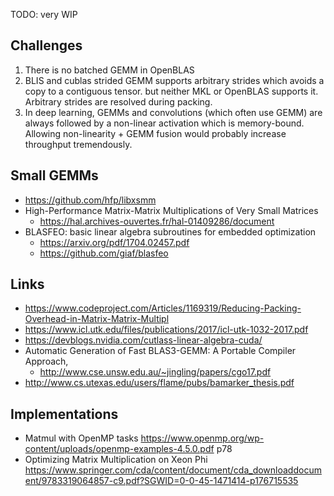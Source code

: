 TODO: very WIP

## Challenges

1. There is no batched GEMM in OpenBLAS
2. BLIS and cublas strided GEMM supports arbitrary strides which avoids a copy to a contiguous tensor.
   but neither MKL or OpenBLAS supports it. Arbitrary strides are resolved during packing.
3. In deep learning, GEMMs and convolutions (which often use GEMM) are always followed by a non-linear activation which is memory-bound. Allowing non-linearity + GEMM fusion would probably increase throughput tremendously.

## Small GEMMs

- https://github.com/hfp/libxsmm
- High-Performance Matrix-Matrix Multiplications of
Very Small Matrices
    - https://hal.archives-ouvertes.fr/hal-01409286/document
- BLASFEO: basic linear algebra subroutines for embedded optimization
    - https://arxiv.org/pdf/1704.02457.pdf
    - https://github.com/giaf/blasfeo

## Links

- https://www.codeproject.com/Articles/1169319/Reducing-Packing-Overhead-in-Matrix-Matrix-Multipl
- https://www.icl.utk.edu/files/publications/2017/icl-utk-1032-2017.pdf
- https://devblogs.nvidia.com/cutlass-linear-algebra-cuda/
- Automatic Generation of Fast BLAS3-GEMM:
A Portable Compiler Approach,
    - http://www.cse.unsw.edu.au/~jingling/papers/cgo17.pdf
- http://www.cs.utexas.edu/users/flame/pubs/bamarker_thesis.pdf

## Implementations
- Matmul with OpenMP tasks
  https://www.openmp.org/wp-content/uploads/openmp-examples-4.5.0.pdf p78
- Optimizing Matrix Multiplication on Xeon Phi
  https://www.springer.com/cda/content/document/cda_downloaddocument/9783319064857-c9.pdf?SGWID=0-0-45-1471414-p176715535